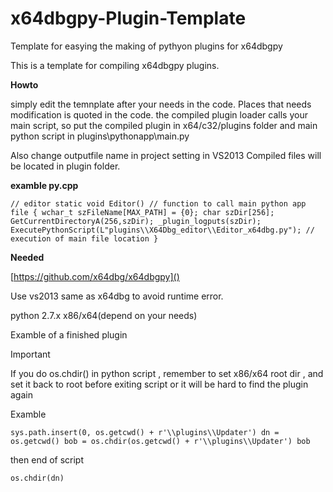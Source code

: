# x64dbgpy-Plugin-Template
Template for easying the making of pythyon plugins for x64dbgpy

This is a template for compiling x64dbgpy plugins.


**Howto**

simply edit the temnplate after your needs in the code.
Places that needs modification is quoted in the code.
the compiled plugin loader calls your main script, so put 
the compiled plugin in x64/c32/plugins folder and main python script in 
plugins\\pythonapp\\main.py

Also change outputfile name in project setting in VS2013
Compiled files will be located in plugin folder.


**examble py.cpp**

`// editor
static void Editor() // function to call main python app file
{
    wchar_t szFileName[MAX_PATH] = {0};
	char szDir[256]; GetCurrentDirectoryA(256,szDir); _plugin_logputs(szDir);
    ExecutePythonScript(L"plugins\\X64Dbg_editor\\Editor_x64dbg.py"); // execution of main file location
}
`

**Needed**

[https://github.com/x64dbg/x64dbgpy]()

Use vs2013 same as x64dbg to avoid runtime error.

python 2.7.x x86/x64(depend on your needs)

Examble of a finished plugin

Important

If you do os.chdir() in python script , remember to set x86/x64 root dir , and set it back to root before exiting script or it will be hard to find the plugin again

Examble

`sys.path.insert(0, os.getcwd() + r'\\plugins\\Updater')
dn = os.getcwd()
bob = os.chdir(os.getcwd() + r'\\plugins\\Updater')
bob`

then end of script

`os.chdir(dn)`



